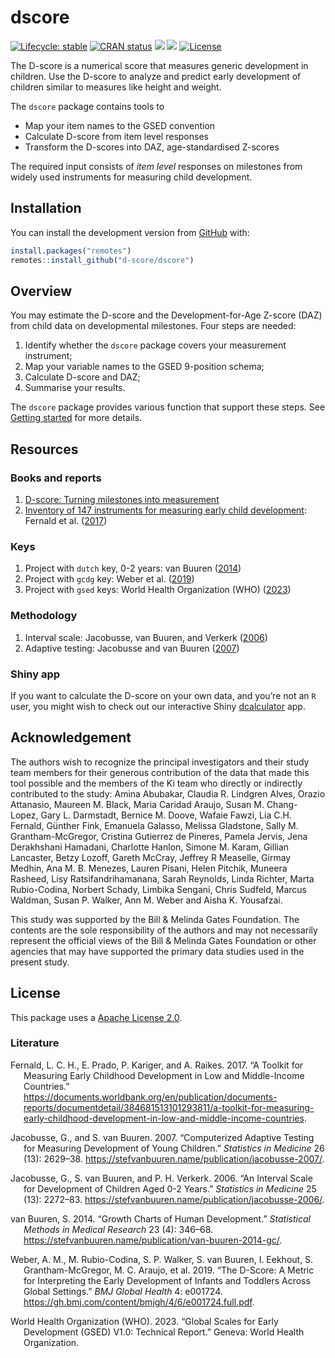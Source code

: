 
<!-- README.md is generated from README.Rmd. Please edit that file -->

# dscore

<!-- badges: start -->

[![Lifecycle:
stable](https://img.shields.io/badge/lifecycle-stable-brightgreen.svg)](https://lifecycle.r-lib.org/articles/stages.html#stable)
[![CRAN
status](https://www.r-pkg.org/badges/version/dscore)](https://CRAN.R-project.org/package=dscore)
[![](http://cranlogs.r-pkg.org/badges/dscore)](https://cran.r-project.org/package=dscore)
[![](https://img.shields.io/badge/github%20version-1.11.0-orange.svg)](https://github.com/d-score/dscore)
[![License](https://img.shields.io/badge/License-Apache%202.0-blue.svg)](https://opensource.org/license/apache-2-0)

<!-- badges: end -->

The D-score is a numerical score that measures generic development in
children. Use the D-score to analyze and predict early development of
children similar to measures like height and weight.

The `dscore` package contains tools to

- Map your item names to the GSED convention
- Calculate D-score from item level responses
- Transform the D-scores into DAZ, age-standardised Z-scores

The required input consists of *item level* responses on milestones from
widely used instruments for measuring child development.

## Installation

You can install the development version from
[GitHub](https://github.com/) with:

``` r
install.packages("remotes")
remotes::install_github("d-score/dscore")
```

## Overview

You may estimate the D-score and the Development-for-Age Z-score (DAZ)
from child data on developmental milestones. Four steps are needed:

1.  Identify whether the `dscore` package covers your measurement
    instrument;
2.  Map your variable names to the GSED 9-position schema;
3.  Calculate D-score and DAZ;
4.  Summarise your results.

The `dscore` package provides various function that support these steps.
See [Getting
started](https://d-score.org/dscore/articles/getting_started.html) for
more details.

## Resources

### Books and reports

1.  [D-score: Turning milestones into
    measurement](https://d-score.org/dbook1/)
2.  [Inventory of 147 instruments for measuring early child
    development](https://documents.worldbank.org/en/publication/documents-reports/documentdetail/384681513101293811/a-toolkit-for-measuring-early-childhood-development-in-low-and-middle-income-countries):
    Fernald et al. ([2017](#ref-fernald2017))

### Keys

1.  Project with `dutch` key, 0-2 years: van Buuren
    ([2014](#ref-vanbuuren2014))
2.  Project with `gcdg` key: Weber et al. ([2019](#ref-weber2019))
3.  Project with `gsed` keys: World Health Organization (WHO)
    ([2023](#ref-gsedteam2023))

### Methodology

1.  Interval scale: Jacobusse, van Buuren, and Verkerk
    ([2006](#ref-jacobusse2006))
2.  Adaptive testing: Jacobusse and van Buuren
    ([2007](#ref-jacobusse2007))

### Shiny app

If you want to calculate the D-score on your own data, and you’re not an
`R` user, you might wish to check out our interactive Shiny
[dcalculator](https://tnochildhealthstatistics.shinyapps.io/dcalculator/)
app.

## Acknowledgement

The authors wish to recognize the principal investigators and their
study team members for their generous contribution of the data that made
this tool possible and the members of the Ki team who directly or
indirectly contributed to the study: Amina Abubakar, Claudia R. Lindgren
Alves, Orazio Attanasio, Maureen M. Black, Maria Caridad Araujo, Susan
M. Chang-Lopez, Gary L. Darmstadt, Bernice M. Doove, Wafaie Fawzi, Lia
C.H. Fernald, Günther Fink, Emanuela Galasso, Melissa Gladstone, Sally
M. Grantham-McGregor, Cristina Gutierrez de Pineres, Pamela Jervis, Jena
Derakhshani Hamadani, Charlotte Hanlon, Simone M. Karam, Gillian
Lancaster, Betzy Lozoff, Gareth McCray, Jeffrey R Measelle, Girmay
Medhin, Ana M. B. Menezes, Lauren Pisani, Helen Pitchik, Muneera
Rasheed, Lisy Ratsifandrihamanana, Sarah Reynolds, Linda Richter, Marta
Rubio-Codina, Norbert Schady, Limbika Sengani, Chris Sudfeld, Marcus
Waldman, Susan P. Walker, Ann M. Weber and Aisha K. Yousafzai.

This study was supported by the Bill & Melinda Gates Foundation. The
contents are the sole responsibility of the authors and may not
necessarily represent the official views of the Bill & Melinda Gates
Foundation or other agencies that may have supported the primary data
studies used in the present study.

## License

This package uses a [Apache License
2.0](https://opensource.org/licenses/Apache-2-0).

### Literature

<div id="refs" class="references csl-bib-body hanging-indent"
entry-spacing="0">

<div id="ref-fernald2017" class="csl-entry">

Fernald, L. C. H., E. Prado, P. Kariger, and A. Raikes. 2017. “A Toolkit
for Measuring Early Childhood Development in Low and Middle-Income
Countries.”
<https://documents.worldbank.org/en/publication/documents-reports/documentdetail/384681513101293811/a-toolkit-for-measuring-early-childhood-development-in-low-and-middle-income-countries>.

</div>

<div id="ref-jacobusse2007" class="csl-entry">

Jacobusse, G., and S. van Buuren. 2007. “Computerized Adaptive Testing
for Measuring Development of Young Children.” *Statistics in Medicine*
26 (13): 2629–38.
<https://stefvanbuuren.name/publication/jacobusse-2007/>.

</div>

<div id="ref-jacobusse2006" class="csl-entry">

Jacobusse, G., S. van Buuren, and P. H. Verkerk. 2006. “An Interval
Scale for Development of Children Aged 0-2 Years.” *Statistics in
Medicine* 25 (13): 2272–83.
<https://stefvanbuuren.name/publication/jacobusse-2006/>.

</div>

<div id="ref-vanbuuren2014" class="csl-entry">

van Buuren, S. 2014. “Growth Charts of Human Development.” *Statistical
Methods in Medical Research* 23 (4): 346–68.
<https://stefvanbuuren.name/publication/van-buuren-2014-gc/>.

</div>

<div id="ref-weber2019" class="csl-entry">

Weber, A. M., M. Rubio-Codina, S. P. Walker, S. van Buuren, I. Eekhout,
S. Grantham-McGregor, M. C. Araujo, et al. 2019. “The D-Score: A Metric
for Interpreting the Early Development of Infants and Toddlers Across
Global Settings.” *BMJ Global Health* 4: e001724.
<https://gh.bmj.com/content/bmjgh/4/6/e001724.full.pdf>.

</div>

<div id="ref-gsedteam2023" class="csl-entry">

World Health Organization (WHO). 2023. “<span class="nocase">Global
Scales for Early Development (GSED) V1.0: Technical Report</span>.”
Geneva: World Health Organization.

</div>

</div>
